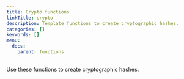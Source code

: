 ```yaml
---
title: Crypto functions
linkTitle: crypto
description: Template functions to create cryptographic hashes.
categories: []
keywords: []
menu:
  docs:
    parent: functions
---
```


Use these functions to create cryptographic hashes.
